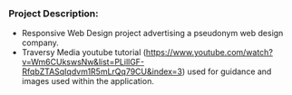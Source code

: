 ### Project Description:

* Responsive Web Design project advertising a pseudonym web design company.
* Traversy Media youtube tutorial (https://www.youtube.com/watch?v=Wm6CUkswsNw&list=PLillGF-RfqbZTASqIqdvm1R5mLrQq79CU&index=3) used for guidance and images used within the application.
